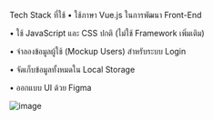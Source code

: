 Tech Stack ที่ใช้
•	ใช้ภาษา Vue.js ในการพัฒนา Front-End

•	ใช้ JavaScript และ CSS ปกติ (ไม่ใช้ Framework เพิ่มเติม)

•	จำลองข้อมูลผู้ใช้ (Mockup Users) สำหรับระบบ Login

•	จัดเก็บข้อมูลทั้งหมดใน Local Storage

•	ออกแบบ UI ด้วย Figma

![image](https://github.com/user-attachments/assets/12b54159-c886-4a5b-a557-68d5f4a3c238)
